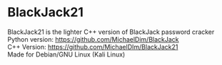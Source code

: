 # BlackJack21
BlackJack21 is the lighter C++ version of BlackJack password cracker                                                               
Python version: https://github.com/MichaelDim/BlackJack                                                                            
C++    Version: https://github.com/MichaelDIm/BlackJack21                                                                          
Made for Debian/GNU Linux (Kali Linux)
